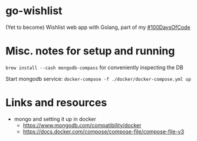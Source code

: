 # go-wishlist

(Yet to become) Wishlist web app with Golang, part of my [#100DaysOfCode](https://github.com/sebkraemer/100-days-of-code/blob/master/log.md#day-64)

# Misc. notes for setup and running

`brew install --cash mongodb-compass` for conveniently inspecting the DB

Start mongodb service:
`docker-compose -f ./docker/docker-compose.yml up`

# Links and resources

- mongo and setting it up in docker
  - https://www.mongodb.com/compatibility/docker
  - https://docs.docker.com/compose/compose-file/compose-file-v3
